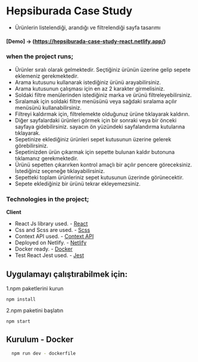 # Hepsiburada Case Study

- Ürünlerin listelendiği, arandığı ve filtrelendiği sayfa tasarımı

#### [Demo] -> (https://hepsiburada-case-study-react.netlify.app/)


### when the project runs;

- Ürünler sıralı olarak gelmektedir.
  Seçtiğiniz ürünün üzerine gelip sepete eklemeniz gerekmektedir.
- Arama kutusunu kullanarak istediğiniz ürünü arayabilirsiniz.
- Arama kutusunun çalışması için en az 2 karakter girmelisiniz.
- Soldaki filtre menülerinden istediğiniz marka ve ürünü filtreleyebilirsiniz.
- Sıralamak için soldaki filtre menüsünü veya sağdaki sıralama açılır menüsünü kullanabilirsiniz.
- Filtreyi kaldırmak için, filtrelemekte olduğunuz ürüne tıklayarak kaldırın.
- Diğer sayfalardaki ürünleri görmek için bir sonraki veya bir önceki sayfaya gidebilirsiniz.
  sayacın ön yüzündeki sayfalandırma kutularına tıklayarak.
- Sepetinize eklediğiniz ürünleri sepet kutusunun üzerine gelerek görebilirsiniz.
- Sepetinizden ürün çıkarmak için sepette bulunan kaldır butonuna tıklamanız gerekmektedir.
- Ürünü sepetten çıkarırken kontrol amaçlı bir açılır pencere göreceksiniz. İstediğiniz seçeneğe tıklayabilirsiniz.
- Sepetteki toplam ürünleriniz sepet kutusunun üzerinde görünecektir.
- Sepete eklediğiniz bir ürünü tekrar ekleyemezsiniz.
### Technologies in the project;

**Client**

- React Js library used. - [React](https://tr.reactjs.org/)
- Css and Scss are used. - [Scss](https://sass-lang.com/documentation)
- Context API used. - [Context API](https://tr.reactjs.org/docs/context.html)
- Deployed on Netlify. - [Netlify](https://www.netlify.com/)
- Docker ready. - [Docker](https://docs.docker.com/engine/reference/builder/)
- Test React Jest used. - [Jest](https://jestjs.io/docs/tutorial-react)

## Uygulamayı çalıştırabilmek için:

1.npm paketlerini kurun

```
npm install
```

2.npm paketini başlatın

```
npm start
```

## Kurulum - Docker

```bash
  npm run dev - dockerfile
```
